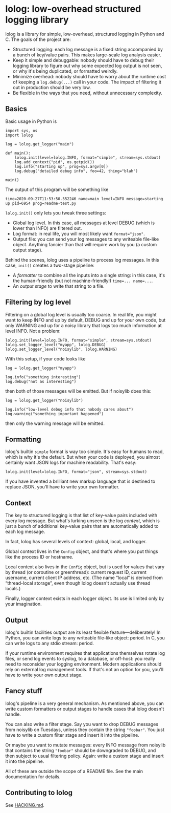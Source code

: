 # lolog: low-overhead structured logging library

lolog is a library for simple, low-overhead, structured logging in Python and C.
The goals of the project are:

  * Structured logging: each log message is a fixed string
    accompanied by a bunch of key/value pairs.
    This makes large-scale log analysis easier.
  * Keep it simple and debuggable:
    nobody should have to debug their logging library to figure out why
    some expected log output is not seen,
    or why it's being duplicated, or formatted weirdly.
  * Minimize overhead:
    nobody should have to worry about the runtime cost of keeping
    a `log.debug(...)` call in your code.
    The impact of filtering it out in production should be very low.
  * Be flexible in the ways that you need, without unnecessary complexity.

## Basics

Basic usage in Python is

    import sys, os
    import lolog

    log = lolog.get_logger("main")

    def main():
        lolog.init(level=lolog.INFO, format="simple", stream=sys.stdout)
        log.add_context("pid", os.getpid())
        log.info("starting up", prog=sys.argv[0])
        log.debug("detailed debug info", foo=42, thing="blah")

    main()

The output of this program will be something like

    time=2020-09-27T11:53:50.552246 name=main level=INFO message=starting up pid=6954 prog=readme-test.py

`lolog.init()` only lets you tweak three settings:

  * Global log level.
    In this case, all messages at level DEBUG (which is lower than INFO) are filtered out.
  * Log format: in real life, you will most likely want `format="json"`.
  * Output file: you can send your log messages to any writeable file-like object.
    Anything fancier than that will require work by you (a custom output stage).

Behind the scenes, lolog uses a pipeline to process log messages.
In this case, `init()` creates a two-stage pipeline:

  * A _formatter_ to combine all the inputs into a single string:
    in this case, it's the human-friendly (but not machine-friendly!)
    `time=... name=...`.
  * An _output stage_ to write that string to a file.

## Filtering by log level

Filtering on a global log level is usually too coarse.
In real life, you might want to keep INFO and up by default,
DEBUG and up for your own code,
but only WARNING and up for a noisy library that logs too much information at level INFO.
Not a problem:

    lolog.init(level=lolog.INFO, format="simple", stream=sys.stdout)
    lolog.set_logger_level("myapp", lolog.DEBUG)
    lolog.set_logger_level("noisylib", lolog.WARNING)

With this setup, if your code looks like

    log = lolog.get_logger("myapp")

    log.info("something interesting")
    log.debug("not as interesting")

then both of those messages will be emitted.
But if noisylib does this:

    log = lolog.get_logger("noisylib")

    log.info("low-level debug info that nobody cares about")
    log.warning("something important happened")

then only the warning message will be emitted.

## Formatting

lolog's builtin `simple` format is way too simple.
It's easy for humans to read, which is why it's the default.
But when your code is deployed, you almost certainly want JSON logs for machine readability.
That's easy:

    lolog.init(level=lolog.INFO, format="json", stream=sys.stdout)

If you have invented a brilliant new markup language that is destined to replace JSON,
you'll have to write your own formatter.

## Context

The key to structured logging is that list of key-value pairs included with every log message.
But what's lurking unseen is the log _context_,
which is just a bunch of additional key-value pairs
that are automatically added to each log message.

In fact, lolog has several levels of context: global, local, and logger.

Global context lives in the `Config` object,
and that's where you put things like the process ID or hostname.

Local context also lives in the `Config` object,
but is used for values that vary by thread (or coroutine or greenthread):
current request ID, current username, current client IP address, etc.
(The name “local” is derived from “thread-local storage”,
even though lolog doesn't actually use thread locals.)

Finally, logger context exists in each logger object.
Its use is limited only by your imagination.

## Output

lolog's builtin facilities output are its least flexible feature—deliberately!
In Python, you can write logs to any writeable file-like object: period.
In C, you can write logs to any stdio stream: period.

If your runtime environment requires that applications themselves
rotate log files, or send log events to syslog, to a database, or off-host:
you really need to reconsider your logging environment.
Modern applications should rely on external log management tools.
If that's not an option for you, you'll have to write your own output stage.

## Fancy stuff

lolog's pipeline is a very general mechanism.
As mentioned above, you can write custom formatters or output stages
to handle cases that lolog doesn't handle.

You can also write a filter stage.
Say you want to drop DEBUG messages from noisylib on Tuesdays,
unless they contain the string `"foobar"`.
You just have to write a custom filter stage and insert it into the pipeline.

Or maybe you want to mutate messages:
every INFO message from noisylib that contains the string `"foobar"` should be downgraded to DEBUG,
and then subject to usual filtering policy.
Again: write a custom stage and insert it into the pipeline.

All of these are outside the scope of a README file.
See the main documentation for details.

## Contributing to lolog

See [HACKING.md](HACKING.md).
